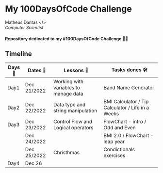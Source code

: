 # My **100DaysOfCode** Challenge

  Matheus Dantas </> <br>
 *Computer Scientist*

#### Repository dedicated to my **#100DaysOfCode** Challenge 🐍🔥

**Timeline**
-------------------------------------------------------------------------------
Days📌  |Dates 📅    |Lessons 🧠                          |Tasks dones 🛠 
--------|------------|-------------------------------------|-------------------
Day1    |Dec 21/2022 |Working with variables to manage data| Band Name Generator
Day2    |Dec 22/2022 |Data type and string manipulation    | BMI Calculator / Tip Calculator / Life in a Weeks
Day3    |Dec 23/2022 |Control Flow and Logical operators   | FlowChart - intro / Odd and Even 
|       |Dec 24/2022 |                                     | BMI 2.0 / FlowChart - leap year
|       |Dec 25/2022 |       Christhmas                    | Condictionals exercises
Day4    |Dec 26      |                                     |
